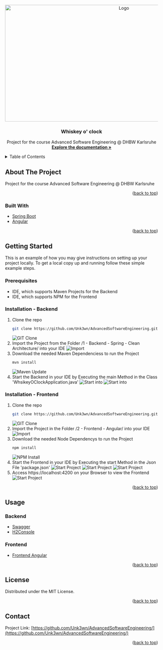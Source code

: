 <div id="top"></div>
<!--
*** Thanks for checking out the Best-README-Template. If you have a suggestion
*** that would make this better, please fork the repo and create a pull request
*** or simply open an issue with the tag "enhancement".
*** Don't forget to give the project a star!
*** Thanks again! Now go create something AMAZING! :D
-->



<!-- PROJECT SHIELDS -->
<!--
*** I'm using markdown "reference style" links for readability.
*** Reference links are enclosed in brackets [ ] instead of parentheses ( ).
*** See the bottom of this document for the declaration of the reference variables
*** for contributors-url, forks-url, etc. This is an optional, concise syntax you may use.
*** https://www.markdownguide.org/basic-syntax/#reference-style-links
[![Contributors][contributors-shield]][contributors-url]
[![Forks][forks-shield]][forks-url]
[![Stargazers][stars-shield]][stars-url]
[![Issues][issues-shield]][issues-url]
[![MIT License][license-shield]][license-url]
[![LinkedIn][linkedin-shield]][linkedin-url] -->



<!-- PROJECT LOGO -->
<br />
<div align="center">
  <a href="https://github.com/Unk3wn/AdvancedSoftwareEngineering">
    <img src="Documentation/config/layout/header.png" alt="Logo" width="768" height="384">
  </a>

<h3 align="center">Whiskey o' clock</h3>
  <p align="center">
    Project for the course Advanced Software Engineering @ DHBW Karlsruhe
    <br />
    <a href="https://github.com/Unk3wn/AdvancedSoftwareEngineering/blob/master/Documentation/!!_Abgabe_!!/Rohfassung_Projekdokumentation.pdf"><strong>Explore the documentation »</strong></a>
    <br />
  </p>
</div>



<!-- TABLE OF CONTENTS -->
<details>
  <summary>Table of Contents</summary>
  <ol>
    <li>
      <a href="#about-the-project">About The Project</a>
      <ul>
        <li><a href="#built-with">Built With</a></li>
      </ul>
    </li>
    <li>
      <a href="#getting-started">Getting Started</a>
      <ul>
        <li><a href="#prerequisites">Prerequisites</a></li>
        <li><a href="#installation">Installation</a></li>
      </ul>
    </li>
    <li><a href="#usage">Usage</a></li>
    <li><a href="#license">License</a></li>
    <li><a href="#contact">Contact</a></li>
  </ol>
</details>



<!-- ABOUT THE PROJECT -->
## About The Project

Project for the course Advanced Software Engineering @ DHBW Karlsruhe

<p align="right">(<a href="#top">back to top</a>)</p>


### Built With

* [Spring Boot](https://spring.io/projects/spring-boot)
* [Angular](https://angular.io/)

<p align="right">(<a href="#top">back to top</a>)</p>


<!-- GETTING STARTED -->
## Getting Started

This is an example of how you may give instructions on setting up your project locally.
To get a local copy up and running follow these simple example steps.

### Prerequisites

 - IDE, which supports Maven Projects for the Backend
 - IDE, which supports NPM for the Frontend

### Installation - Backend

1. Clone the repo
   ```sh
   git clone https://github.com/Unk3wn/AdvancedSoftwareEngineering.git
   ```
   ![GIT Clone](https://github.com/Unk3wn/AdvancedSoftwareEngineering/blob/master/Documentation/zfiles/Bilder/GITPULL.png?raw=true)
2. Import the Project from the Folder /1 - Backend - Spring - Clean Architecture/ into your IDE
   ![Import](https://github.com/Unk3wn/AdvancedSoftwareEngineering/blob/master/Documentation/zfiles/Bilder/B_Import.png?raw=true)
4. Download the needed Maven Dependenciess to run the Project
   ```sh
   mvn install
   ```
   ![Maven Update](https://github.com/Unk3wn/AdvancedSoftwareEngineering/blob/master/Documentation/zfiles/Bilder/B_MavenUpdate.png?raw=true)
4. Start the Backend in your IDE by Executing the main Method in the Class 'WhsikeyOClockApplication.java'
   ![Start into](https://github.com/Unk3wn/AdvancedSoftwareEngineering/blob/master/Documentation/zfiles/Bilder/B_StartBackend.png?raw=true)
   ![Start into](https://github.com/Unk3wn/AdvancedSoftwareEngineering/blob/master/Documentation/zfiles/Bilder/B_Running.png?raw=true)

### Installation - Frontend

1. Clone the repo
   ```sh
   git clone https://github.com/Unk3wn/AdvancedSoftwareEngineering.git
   ```
   ![GIT Clone](https://github.com/Unk3wn/AdvancedSoftwareEngineering/blob/master/Documentation/zfiles/Bilder/GITPULL.png?raw=true)
2. Import the Project in the Folder /2 - Frontend - Angular/ into your IDE
   ![Import](https://github.com/Unk3wn/AdvancedSoftwareEngineering/blob/master/Documentation/zfiles/Bilder/F_Import.png?raw=true)
4. Download the needed Node Dependencys to run the Project
   ```sh
   npm install
   ```
   ![NPM Install](https://github.com/Unk3wn/AdvancedSoftwareEngineering/blob/master/Documentation/zfiles/Bilder/F_NPM_Install.png?raw=true)
4. Start the Frontend in your IDE by Executing the start Method in the Json File 'package.json'
   ![Start Project](https://github.com/Unk3wn/AdvancedSoftwareEngineering/blob/master/Documentation/zfiles/Bilder/F_START_CONSOLE.png?raw=true)
   ![Start Project](https://github.com/Unk3wn/AdvancedSoftwareEngineering/blob/master/Documentation/zfiles/Bilder/F_START.png?raw=true)
   ![Start Project](https://github.com/Unk3wn/AdvancedSoftwareEngineering/blob/master/Documentation/zfiles/Bilder/F_VIEW.png?raw=true)
5. Access https://localhost:4200 on your Browser to view the Frontend
   ![Start Project](https://github.com/Unk3wn/AdvancedSoftwareEngineering/blob/master/Documentation/zfiles/Bilder/F_Overview.png?raw=true)
<p align="right">(<a href="#top">back to top</a>)</p>



<!-- USAGE EXAMPLES -->
## Usage
### Backend
 - [Swagger](http://localhost:8080/swagger-ui/index.html)
 - [H2Console](http://localhost:8080/h2-ui/login.jsp)

### Frontend
 - [Frontend Angular](http://localhost:4200/)
<p align="right">(<a href="#top">back to top</a>)</p>

<!-- LICENSE -->
## License

Distributed under the MIT License.

<p align="right">(<a href="#top">back to top</a>)</p>


<!-- CONTACT -->
## Contact

Project Link: [https://github.com/Unk3wn/AdvancedSoftwareEngineering/](https://github.com/Unk3wn/AdvancedSoftwareEngineering/)

<p align="right">(<a href="#top">back to top</a>)</p>

<!-- MARKDOWN LINKS & IMAGES 
<!-- https://www.markdownguide.org/basic-syntax/#reference-style-links
[contributors-shield]: https://img.shields.io/github/contributors/github_username/repo_name.svg?style=for-the-badge
[contributors-url]: https://github.com/github_username/repo_name/graphs/contributors
[forks-shield]: https://img.shields.io/github/forks/github_username/repo_name.svg?style=for-the-badge
[forks-url]: https://github.com/github_username/repo_name/network/members
[stars-shield]: https://img.shields.io/github/stars/github_username/repo_name.svg?style=for-the-badge
[stars-url]: https://github.com/github_username/repo_name/stargazers
[issues-shield]: https://img.shields.io/github/issues/github_username/repo_name.svg?style=for-the-badge
[issues-url]: https://github.com/github_username/repo_name/issues
[license-shield]: https://img.shields.io/github/license/github_username/repo_name.svg?style=for-the-badge
[license-url]: https://github.com/github_username/repo_name/blob/master/LICENSE.txt
[linkedin-shield]: https://img.shields.io/badge/-LinkedIn-black.svg?style=for-the-badge&logo=linkedin&colorB=555
[linkedin-url]: https://linkedin.com/in/linkedin_username
[product-screenshot]: images/screenshot.png -->
